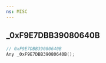 ```yaml
---
ns: MISC
---
```

## _0xF9E7DBB39080640B

```c
// 0xF9E7DBB39080640B
Any _0xF9E7DBB39080640B();
```

